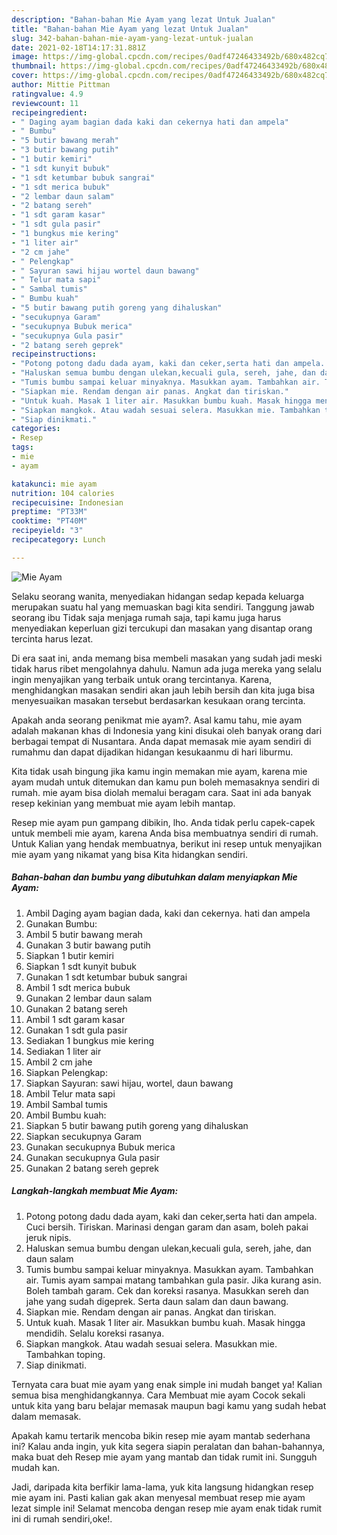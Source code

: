 ```yaml
---
description: "Bahan-bahan Mie Ayam yang lezat Untuk Jualan"
title: "Bahan-bahan Mie Ayam yang lezat Untuk Jualan"
slug: 342-bahan-bahan-mie-ayam-yang-lezat-untuk-jualan
date: 2021-02-18T14:17:31.881Z
image: https://img-global.cpcdn.com/recipes/0adf47246433492b/680x482cq70/mie-ayam-foto-resep-utama.jpg
thumbnail: https://img-global.cpcdn.com/recipes/0adf47246433492b/680x482cq70/mie-ayam-foto-resep-utama.jpg
cover: https://img-global.cpcdn.com/recipes/0adf47246433492b/680x482cq70/mie-ayam-foto-resep-utama.jpg
author: Mittie Pittman
ratingvalue: 4.9
reviewcount: 11
recipeingredient:
- " Daging ayam bagian dada kaki dan cekernya hati dan ampela"
- " Bumbu"
- "5 butir bawang merah"
- "3 butir bawang putih"
- "1 butir kemiri"
- "1 sdt kunyit bubuk"
- "1 sdt ketumbar bubuk sangrai"
- "1 sdt merica bubuk"
- "2 lembar daun salam"
- "2 batang sereh"
- "1 sdt garam kasar"
- "1 sdt gula pasir"
- "1 bungkus mie kering"
- "1 liter air"
- "2 cm jahe"
- " Pelengkap"
- " Sayuran sawi hijau wortel daun bawang"
- " Telur mata sapi"
- " Sambal tumis"
- " Bumbu kuah"
- "5 butir bawang putih goreng yang dihaluskan"
- "secukupnya Garam"
- "secukupnya Bubuk merica"
- "secukupnya Gula pasir"
- "2 batang sereh geprek"
recipeinstructions:
- "Potong potong dadu dada ayam, kaki dan ceker,serta hati dan ampela. Cuci bersih. Tiriskan. Marinasi dengan garam dan asam, boleh pakai jeruk nipis."
- "Haluskan semua bumbu dengan ulekan,kecuali gula, sereh, jahe, dan daun salam"
- "Tumis bumbu sampai keluar minyaknya. Masukkan ayam. Tambahkan air. Tumis ayam sampai matang tambahkan gula pasir. Jika kurang asin. Boleh tambah garam. Cek dan koreksi rasanya. Masukkan sereh dan jahe yang sudah digeprek. Serta daun salam dan daun bawang."
- "Siapkan mie. Rendam dengan air panas. Angkat dan tiriskan."
- "Untuk kuah. Masak 1 liter air. Masukkan bumbu kuah. Masak hingga mendidih. Selalu koreksi rasanya."
- "Siapkan mangkok. Atau wadah sesuai selera. Masukkan mie. Tambahkan toping."
- "Siap dinikmati."
categories:
- Resep
tags:
- mie
- ayam

katakunci: mie ayam 
nutrition: 104 calories
recipecuisine: Indonesian
preptime: "PT33M"
cooktime: "PT40M"
recipeyield: "3"
recipecategory: Lunch

---
```



![Mie Ayam](https://img-global.cpcdn.com/recipes/0adf47246433492b/680x482cq70/mie-ayam-foto-resep-utama.jpg)

Selaku seorang wanita, menyediakan hidangan sedap kepada keluarga merupakan suatu hal yang memuaskan bagi kita sendiri. Tanggung jawab seorang ibu Tidak saja menjaga rumah saja, tapi kamu juga harus menyediakan keperluan gizi tercukupi dan masakan yang disantap orang tercinta harus lezat.

Di era  saat ini, anda memang bisa membeli masakan yang sudah jadi meski tidak harus ribet mengolahnya dahulu. Namun ada juga mereka yang selalu ingin menyajikan yang terbaik untuk orang tercintanya. Karena, menghidangkan masakan sendiri akan jauh lebih bersih dan kita juga bisa menyesuaikan masakan tersebut berdasarkan kesukaan orang tercinta. 



Apakah anda seorang penikmat mie ayam?. Asal kamu tahu, mie ayam adalah makanan khas di Indonesia yang kini disukai oleh banyak orang dari berbagai tempat di Nusantara. Anda dapat memasak mie ayam sendiri di rumahmu dan dapat dijadikan hidangan kesukaanmu di hari liburmu.

Kita tidak usah bingung jika kamu ingin memakan mie ayam, karena mie ayam mudah untuk ditemukan dan kamu pun boleh memasaknya sendiri di rumah. mie ayam bisa diolah memalui beragam cara. Saat ini ada banyak resep kekinian yang membuat mie ayam lebih mantap.

Resep mie ayam pun gampang dibikin, lho. Anda tidak perlu capek-capek untuk membeli mie ayam, karena Anda bisa membuatnya sendiri di rumah. Untuk Kalian yang hendak membuatnya, berikut ini resep untuk menyajikan mie ayam yang nikamat yang bisa Kita hidangkan sendiri.

<!--inarticleads1-->

##### Bahan-bahan dan bumbu yang dibutuhkan dalam menyiapkan Mie Ayam:

1. Ambil  Daging ayam bagian dada, kaki dan cekernya. hati dan ampela
1. Gunakan  Bumbu:
1. Ambil 5 butir bawang merah
1. Gunakan 3 butir bawang putih
1. Siapkan 1 butir kemiri
1. Siapkan 1 sdt kunyit bubuk
1. Gunakan 1 sdt ketumbar bubuk sangrai
1. Ambil 1 sdt merica bubuk
1. Gunakan 2 lembar daun salam
1. Gunakan 2 batang sereh
1. Ambil 1 sdt garam kasar
1. Gunakan 1 sdt gula pasir
1. Sediakan 1 bungkus mie kering
1. Sediakan 1 liter air
1. Ambil 2 cm jahe
1. Siapkan  Pelengkap:
1. Siapkan  Sayuran: sawi hijau, wortel, daun bawang
1. Ambil  Telur mata sapi
1. Ambil  Sambal tumis
1. Ambil  Bumbu kuah:
1. Siapkan 5 butir bawang putih goreng yang dihaluskan
1. Siapkan secukupnya Garam
1. Gunakan secukupnya Bubuk merica
1. Gunakan secukupnya Gula pasir
1. Gunakan 2 batang sereh geprek




<!--inarticleads2-->

##### Langkah-langkah membuat Mie Ayam:

1. Potong potong dadu dada ayam, kaki dan ceker,serta hati dan ampela. Cuci bersih. Tiriskan. Marinasi dengan garam dan asam, boleh pakai jeruk nipis.
1. Haluskan semua bumbu dengan ulekan,kecuali gula, sereh, jahe, dan daun salam
1. Tumis bumbu sampai keluar minyaknya. Masukkan ayam. Tambahkan air. Tumis ayam sampai matang tambahkan gula pasir. Jika kurang asin. Boleh tambah garam. Cek dan koreksi rasanya. Masukkan sereh dan jahe yang sudah digeprek. Serta daun salam dan daun bawang.
1. Siapkan mie. Rendam dengan air panas. Angkat dan tiriskan.
1. Untuk kuah. Masak 1 liter air. Masukkan bumbu kuah. Masak hingga mendidih. Selalu koreksi rasanya.
1. Siapkan mangkok. Atau wadah sesuai selera. Masukkan mie. Tambahkan toping.
1. Siap dinikmati.




Ternyata cara buat mie ayam yang enak simple ini mudah banget ya! Kalian semua bisa menghidangkannya. Cara Membuat mie ayam Cocok sekali untuk kita yang baru belajar memasak maupun bagi kamu yang sudah hebat dalam memasak.

Apakah kamu tertarik mencoba bikin resep mie ayam mantab sederhana ini? Kalau anda ingin, yuk kita segera siapin peralatan dan bahan-bahannya, maka buat deh Resep mie ayam yang mantab dan tidak rumit ini. Sungguh mudah kan. 

Jadi, daripada kita berfikir lama-lama, yuk kita langsung hidangkan resep mie ayam ini. Pasti kalian gak akan menyesal membuat resep mie ayam lezat simple ini! Selamat mencoba dengan resep mie ayam enak tidak rumit ini di rumah sendiri,oke!.

